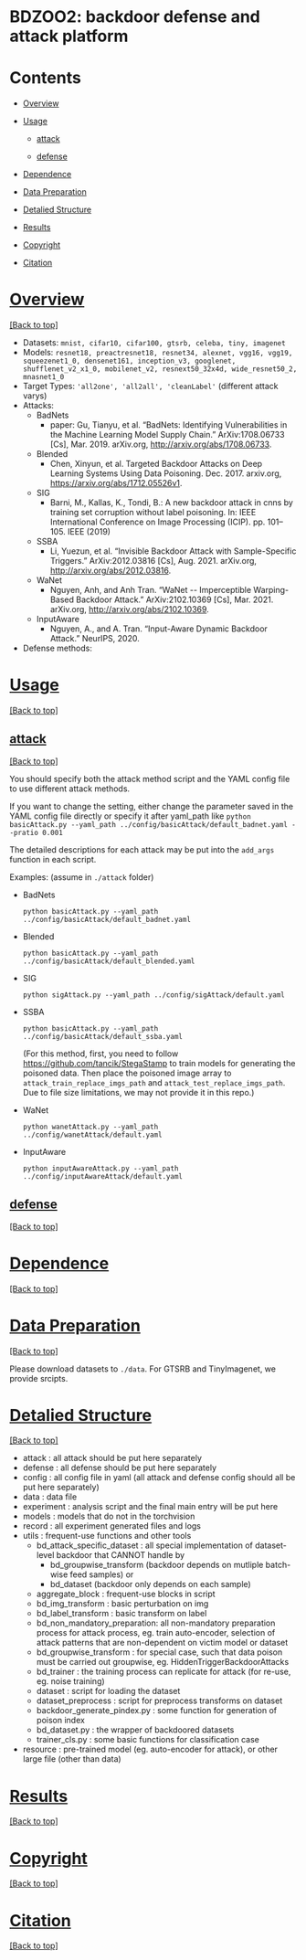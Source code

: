 # BDZOO2: backdoor defense and attack platform

# Contents
* [Overview](#overview)

* [Usage](#usage)

  * [attack](#attackexample)
  
  * [defense](#defenseexample)
  
* [Dependence](#dependence)

* [Data Preparation](#data_preparation)

* [Detalied Structure](#detailed_structure)

* [Results](#results)

* [Copyright](#copyright)

* [Citation](#citation)





# [Overview](#overview)

<a href="#top">[Back to top]</a>


- Datasets: `mnist, cifar10, cifar100, gtsrb, celeba, tiny, imagenet`
- Models: `resnet18, preactresnet18, resnet34, alexnet, vgg16, vgg19, squeezenet1_0, densenet161, inception_v3, googlenet, shufflenet_v2_x1_0, mobilenet_v2, resnext50_32x4d, wide_resnet50_2, mnasnet1_0`
- Target Types: `'all2one', 'all2all', 'cleanLabel'` (different attack varys)
- Attacks:
    - BadNets
      - paper: Gu, Tianyu, et al. “BadNets: Identifying Vulnerabilities in the Machine Learning Model Supply Chain.” ArXiv:1708.06733 [Cs], Mar. 2019. arXiv.org, http://arxiv.org/abs/1708.06733.
    - Blended
      - Chen, Xinyun, et al. Targeted Backdoor Attacks on Deep Learning Systems Using Data Poisoning. Dec. 2017. arxiv.org, https://arxiv.org/abs/1712.05526v1.
    - SIG
      - Barni, M., Kallas, K., Tondi, B.: A new backdoor attack in cnns by training set corruption
  without label poisoning. In: IEEE International Conference on Image Processing (ICIP). pp.
  101–105. IEEE (2019)
    - SSBA
      - Li, Yuezun, et al. “Invisible Backdoor Attack with Sample-Specific Triggers.” ArXiv:2012.03816 [Cs], Aug. 2021. arXiv.org, http://arxiv.org/abs/2012.03816.
    - WaNet
      - Nguyen, Anh, and Anh Tran. “WaNet -- Imperceptible Warping-Based Backdoor Attack.” ArXiv:2102.10369 [Cs], Mar. 2021. arXiv.org, http://arxiv.org/abs/2102.10369.
    - InputAware
      - Nguyen, A., and A. Tran. “Input-Aware Dynamic Backdoor Attack.” NeurIPS, 2020.
- Defense methods: 

# [Usage](#usage)

<a href="#top">[Back to top]</a>


## [attack](#attackexample)

<a href="#top">[Back to top]</a>


You should specify both the attack method script and the YAML config file to use different attack methods.

If you want to change the setting, either change the parameter saved in the YAML config file directly or specify it after yaml_path like `python basicAttack.py --yaml_path ../config/basicAttack/default_badnet.yaml --pratio 0.001`

The detailed descriptions for each attack may be put into the `add_args` function in each script. 

Examples: (assume in `./attack` folder)

 - BadNets

    `python basicAttack.py --yaml_path ../config/basicAttack/default_badnet.yaml`

 - Blended

    `python basicAttack.py --yaml_path ../config/basicAttack/default_blended.yaml`
 
 - SIG

    `python sigAttack.py --yaml_path ../config/sigAttack/default.yaml`

 - SSBA

    `python basicAttack.py --yaml_path ../config/basicAttack/default_ssba.yaml`

    (For this method, first, you need to follow https://github.com/tancik/StegaStamp to train models for generating the poisoned data. Then place the poisoned image array to `attack_train_replace_imgs_path` and
`attack_test_replace_imgs_path`. Due to file size limitations, we may not provide it in this repo.)

 - WaNet

    `python wanetAttack.py --yaml_path ../config/wanetAttack/default.yaml`    

 - InputAware

    `python inputAwareAttack.py --yaml_path ../config/inputAwareAttack/default.yaml`    

## [defense](#defenseexample)

<a href="#top">[Back to top]</a>


# [Dependence](#dependence)

<a href="#top">[Back to top]</a>



# [Data Preparation](#data_preparation)

<a href="#top">[Back to top]</a>

Please download datasets to `./data`. For GTSRB and TinyImagenet, we provide srcipts.

# [Detalied Structure](#detailed_structure)

<a href="#top">[Back to top]</a>

- attack : all attack should be put here separately
- defense : all defense should be put here separately 
- config : all config file in yaml (all attack and defense config should all be put here separately)
- data : data file 
- experiment : analysis script and the final main entry will be put here 
- models : models that do not in the torchvision
- record : all experiment generated files and logs
- utils : frequent-use functions and other tools
  - bd_attack_specific_dataset : all special implementation of dataset-level backdoor 
    that CANNOT handle by 
    - bd_groupwise_transform (backdoor depends on mutliple batch-wise feed samples) or 
    - bd_dataset (backdoor only depends on each sample)
  - aggregate_block : frequent-use blocks in script
  - bd_img_transform : basic perturbation on img
  - bd_label_transform : basic transform on label
  - bd_non_mandatory_preparation: all non-mandatory preparation process for attack process, eg. train auto-encoder, selection of attack patterns that are non-dependent on victim model or dataset 
  - bd_groupwise_transform : for special case, such that data poison must be carried out groupwise, eg. HiddenTriggerBackdoorAttacks
  - bd_trainer : the training process can replicate for attack (for re-use, eg. noise training)
  - dataset : script for loading the dataset
  - dataset_preprocess : script for preprocess transforms on dataset 
  - backdoor_generate_pindex.py : some function for generation of poison index 
  - bd_dataset.py : the wrapper of backdoored datasets 
  - trainer_cls.py : some basic functions for classification case
- resource : pre-trained model (eg. auto-encoder for attack), or other large file (other than data)

# [Results](#results)

<a href="#top">[Back to top]</a>



# [Copyright](#copyright)

<a href="#top">[Back to top]</a>


# [Citation](#citation)

<a href="#top">[Back to top]</a>
